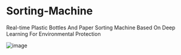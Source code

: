 # Sorting-Machine
Real-time Plastic Bottles And Paper Sorting Machine Based On Deep Learning For Environmental Protection








![image](https://user-images.githubusercontent.com/25481084/216018271-028c934a-323d-4c0a-9755-2c31d4b62c85.png)
